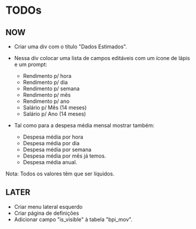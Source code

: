 # TODOs

## NOW

- Criar uma div com o título "Dados Estimados".
- Nessa div colocar uma lista de campos editáveis com um ícone de lápis e um prompt:
    - Rendimento p/ hora
    - Rendimento p/ dia
    - Rendimento p/ semana
    - Rendimento p/ mês
    - Rendimento p/ ano
    - Salário p/ Mês (14 meses)
    - Salário p/ Ano (14 meses)

- Tal como para a despesa média mensal mostrar também:
    - Despesa média por hora
    - Despesa média por dia
    - Despesa média por semana
    - Despesa média por mês já temos.
    - Despesa média anual.

Nota: Todos os valores têm que ser líquidos.

## LATER

- Criar menu lateral esquerdo
- Criar página de definições
- Adicionar campo "is_visible" à tabela "bpi_mov".

